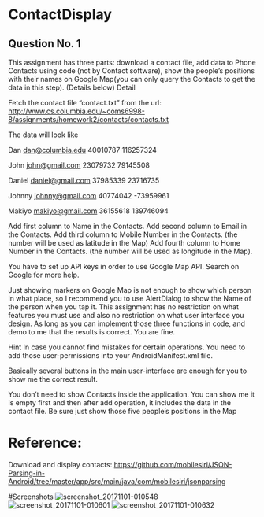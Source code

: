 # ContactDisplay

## Question No. 1

This assignment has three parts: download a contact file, add data to Phone Contacts using
code (not by Contact software), show the people’s positions with their names on Google
Map(you can only query the Contacts to get the data in this step). (Details below) Detail

Fetch the contact file “contact.txt” from the url:
http://www.cs.columbia.edu/~coms6998-8/assignments/homework2/contacts/contacts.txt

The data will look like

Dan dan@columbia.edu 40010787 116257324

John john@gmail.com 23079732 79145508

Daniel daniel@gmail.com 37985339 23716735

Johnny johnny@gmail.com 40774042 -73959961

Makiyo makiyo@gmail.com 36155618 139746094


Add first column to Name in the Contacts.
Add second column to Email in the Contacts.
Add third column to Mobile Number in the Contacts. (the number will be used as latitude in
the Map)
Add fourth column to Home Number in the Contacts. (the number will be used as longitude
in the Map).

You have to set up API keys in order to use Google Map API. Search on Google for more
help.

Just showing markers on Google Map is not enough to show which person in what place, so I
recommend you to use AlertDialog to show the Name of the person when you tap it.
This assignment has no restriction on what features you must use and also no restriction on
what user interface you design. As long as you can implement those three functions in code,
and demo to me that the results is correct. You are fine.

Hint
In case you cannot find mistakes for certain operations. You need to add those
user-permissions into your AndroidManifest.xml file.
<uses-permission android:name="android.permission.INTERNET"/>
<uses-permission android:name="android.permission.WRITE_EXTERNAL_STORAGE" />
<uses-permission android:name="android.permission.WRITE_CONTACTS"/>
<uses-permission android:name="android.permission.READ_CONTACTS"/>

Basically several buttons in the main user-interface are enough for you to show me the
correct result.

You don’t need to show Contacts inside the application. You can show me it is empty first
and then after add operation, it includes the data in the contact file.
Be sure just show those five people’s positions in the Map



# Reference:
Download and display contacts:
https://github.com/mobilesiri/JSON-Parsing-in-Android/tree/master/app/src/main/java/com/mobilesiri/jsonparsing


#Screenshots
![screenshot_20171101-010548](https://user-images.githubusercontent.com/30778983/32246262-6b34ba2c-bea4-11e7-95e9-5c9a228be878.jpg)
![screenshot_20171101-010601](https://user-images.githubusercontent.com/30778983/32246236-58b0f2da-bea4-11e7-99e1-ea644912dad9.jpg)
![screenshot_20171101-010632](https://user-images.githubusercontent.com/30778983/32246250-62158e94-bea4-11e7-978c-adfc8ee273e4.jpg)




